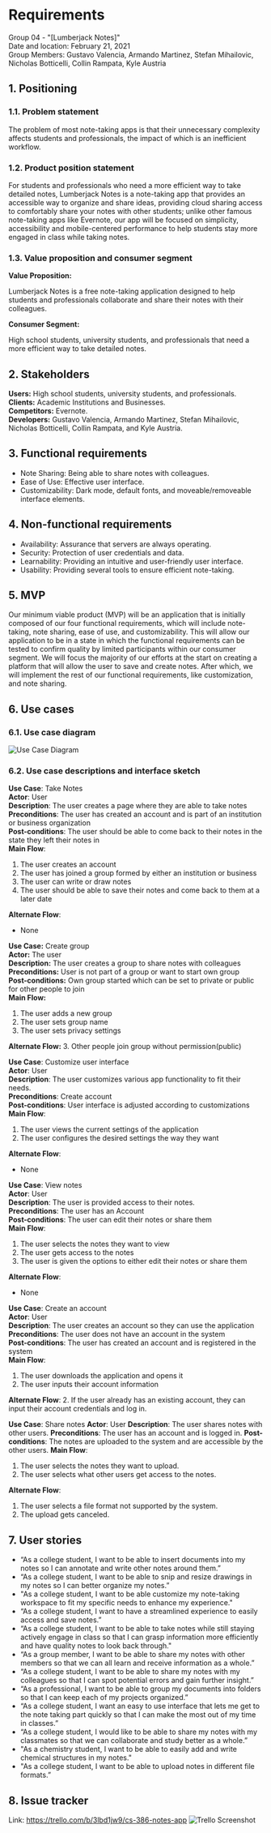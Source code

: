 # Requirements
Group 04 - "[Lumberjack Notes]"  
Date and location: February 21, 2021  
Group Members: Gustavo Valencia, Armando Martinez, Stefan Mihailovic, Nicholas Botticelli, Collin Rampata, Kyle Austria

## 1. Positioning
### 1.1. Problem statement

The problem of most note-taking apps is that their unnecessary complexity affects students and professionals, the impact
of which is an inefficient workflow.

### 1.2. Product position statement

For students and professionals who need a more efficient way to take detailed notes, Lumberjack Notes is a note-taking
app that provides an accessible way to organize and share ideas, providing cloud sharing access to comfortably share
your notes with other students; unlike other famous note-taking apps like Evernote, our app will be focused on simplicity,
accessibility and mobile-centered performance to help students stay more engaged in class while taking notes.

### 1.3. Value proposition and consumer segment

**Value Proposition:**

Lumberjack Notes is a free note-taking application designed to help students and professionals collaborate and share
their notes with their colleagues.

**Consumer Segment:**

High school students, university students, and professionals that need a more efficient way to take detailed notes.

## 2. Stakeholders

**Users:** High school students, university students, and professionals.  
**Clients:** Academic Institutions and Businesses.  
**Competitors:** Evernote.  
**Developers:** Gustavo Valencia, Armando Martinez, Stefan Mihailovic, Nicholas Botticelli, Collin Rampata, and Kyle Austria.

## 3. Functional requirements

- Note Sharing: Being able to share notes with colleagues.
- Ease of Use: Effective user interface.
- Customizability: Dark mode, default fonts, and moveable/removeable interface elements.

## 4. Non-functional requirements

- Availability: Assurance that servers are always operating.
- Security: Protection of user credentials and data.
- Learnability: Providing an intuitive and user-friendly user interface.
- Usability: Providing several tools to ensure efficient note-taking.

## 5. MVP

Our minimum viable product (MVP) will be an application that is initially composed of our four functional requirements,
which will include note-taking, note sharing, ease of use, and customizability. This will allow our application to be in
a state in which the functional requirements can be tested to confirm quality by limited participants within our consumer
segment. We will focus the majority of our efforts at the start on creating a platform that will allow the user to save and
create notes. After which, we will implement the rest of our functional requirements, like customization, and note sharing.

## 6. Use cases

### 6.1. Use case diagram
![Use Case Diagram](./images/Requirements_Use_Case_Diagram.png)

### 6.2. Use case descriptions and interface sketch

**Use Case**: Take Notes  
**Actor**: User  
**Description**: The user creates a page where they are able to take notes  
**Preconditions**: The user has created an account and is part of an institution or business organization  
**Post-conditions**: The user should be able to come back to their notes in the state they left their notes in  
**Main Flow**:
1. The user creates an account
2. The user has joined a group formed by either an institution or business
3. The user can write or draw notes
4. The user should be able to save their notes and come back to them at a later date

**Alternate Flow**:
- None


**Use Case:** Create group  
**Actor:** The user  
**Description:** The user creates a group to share notes with colleagues   
**Preconditions:** User is not part of a group or want to start own group   
**Post-conditions:** Own group started which can be set to private or public for other people to join  
**Main Flow:**
1. The user adds a new group
2. The user sets group name
3. The user sets privacy settings

**Alternate Flow:**
3. Other people join group without permission(public)

**Use Case**: Customize user interface  
**Actor**: User  
**Description**: The user customizes various app functionality to fit their needs.  
**Preconditions**: Create account  
**Post-conditions**: User interface is adjusted according to customizations  
**Main Flow**:
1. The user views the current settings of the application
2. The user configures the desired settings the way they want  

**Alternate Flow**:
- None

**Use Case**: View notes  
**Actor**: User  
**Description**: The user is provided access to their notes.  
**Preconditions**: The user has an Account  
**Post-conditions**: The user can edit their notes or share them  
**Main Flow**:
1. The user selects the notes they want to view
2. The user gets access to the notes
3. The user is given the options to either edit their notes or share them

**Alternate Flow**:
- None

**Use Case**: Create an account  
**Actor**: User  
**Description**: The user creates an account so they can use the application  
**Preconditions**: The user does not have an account in the system  
**Post-conditions**: The user has created an account and is registered in the system  
**Main Flow**:
1. The user downloads the application and opens it
2. The user inputs their account information

**Alternate Flow**:
2. If the user already has an existing account, they can input their account credentials and log in.

**Use Case**: Share notes
**Actor**: User
**Description**: The user shares notes with other users.
**Preconditions**: The user has an account and is logged in.
**Post-conditions**: The notes are uploaded to the system and are accessible by the other users.
**Main Flow**: 
1. The user selects the notes they want to upload.
2. The user selects what other users get access to the notes.

**Alternate Flow**: 
1. The user selects a file format not supported by the system.
2. The upload gets canceled.



## 7. User stories
- “As a college student, I want to be able to insert documents into my notes so I can annotate and write other notes around them.”
- “As a college student, I want to be able to snip and resize drawings in my notes so I can better organize my notes.”
- "As a college student, I want to be able customize my note-taking workspace to fit my specific needs to enhance my
experience."
- “As a college student, I want to have a streamlined experience to easily access and save notes.”
- “As a college student, I want to be able to take notes while still staying actively engage in class so that I can grasp
information more efficiently and have quality notes to look back through."
- “As a group member, I want to be able to share my notes with other members so that we can all learn and receive 
information as a whole.”
- “As a college student, I want to be able to share my notes with my colleagues so that I can spot potential errors and
gain further insight.”
- “As a professional, I want to be able to group my documents into folders so that I can keep each of my projects
organized.”
- “As a college student, I want an easy to use interface that lets me get to the note taking part quickly so that I can make the most out of my time in classes.”
- “As a college student, I would like to be able to share my notes with my classmates so that we can collaborate and study better as a whole.”
- "As a chemistry student, I want to be able to easily add and write chemical structures in my notes."
- "As a college student, I want to be able to upload notes in different file formats.”


## 8. Issue tracker
Link: https://trello.com/b/3lbd1jw9/cs-386-notes-app
![Trello Screenshot](./images/Requirements_Trello_Screenshot.png)
